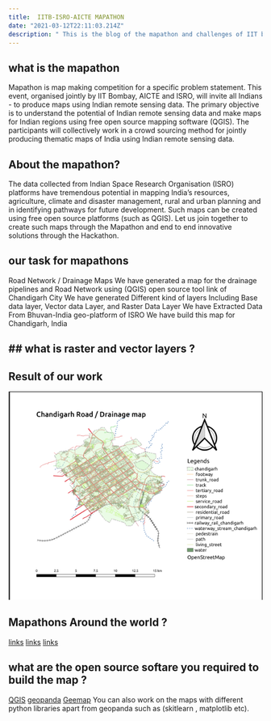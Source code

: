```yaml
---
title:  IITB-ISRO-AICTE MAPATHON
date: "2021-03-12T22:11:03.214Z"
description: " This is the blog of the mapathon and challenges of IIT bombay in which you can contribute and win the prices !"
---
```

## what is the mapathon
Mapathon is map making competition for a specific problem statement. This event, organised jointly by IIT Bombay, AICTE and ISRO, will invite all Indians - to produce maps using Indian remote sensing data. The primary objective is to understand the potential of Indian remote sensing data and make maps for Indian regions using free open source mapping software (QGIS). The participants will collectively work in a crowd sourcing method for jointly producing thematic maps of India using Indian remote sensing data.
##  About the mapathon?
The data collected from Indian Space Research Organisation (ISRO) platforms have tremendous potential in mapping India’s resources, agriculture, climate and disaster management, rural and urban planning and in identifying pathways for future development. Such maps can be created using free open source platforms (such as QGIS). Let us join together to create such maps through the Mapathon and end to end innovative solutions through the Hackathon.

## our task for mapathons
Road Network / Drainage Maps
We have generated a map for the drainage pipelines and Road Network using (QGIS) open source tool link of Chandigarh City
We have generated Different kind of layers Including Base data layer, Vector data Layer, and Raster Data Layer
We have Extracted Data From Bhuvan-India geo-platform of ISRO
We have build this map for Chandigarh, India
 
## ## what is raster and vector layers ?

## Result of our work
![](chandigarhdrainagemap.png)

## Mapathons Around the world ?
[links](https://iitb-isro-aicte-mapathon.fossee.in/)
[links](https://www.agorize.com/en/challenges/heremapathon)
[links](https://mapgive.state.gov/events/)

## what are the open source softare you required to build the map ?
[QGIS](https://www.qgis.org/en/site/)
[geopanda](https://geopandas.org/)
[Geemap](https://geemap.org/)
You can also work on the maps with different python libraries apart from geopanda such as (skitlearn , matplotlib etc).